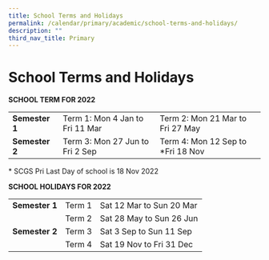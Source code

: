 ```yaml
---
title: School Terms and Holidays
permalink: /calendar/primary/academic/school-terms-and-holidays/
description: ""
third_nav_title: Primary
---
```

# **School Terms and Holidays**

**SCHOOL TERM FOR 2022**


|  	|  	|  	|
|---	|---	|---	|
| **Semester 1** 	| Term 1: Mon 4 Jan to Fri 11 Mar 	| Term 2: Mon 21 Mar to Fri 27 May 	|
| **Semester 2** 	| Term 3: Mon 27 Jun to Fri 2 Sep 	| Term 4: Mon 12 Sep to *Fri 18 Nov 	|

\* SCGS Pri Last Day of school is 18 Nov 2022

**SCHOOL HOLIDAYS FOR 2022**


|  	|  	|  	|
|---	|---	|---	|
| **Semester 1** 	| Term 1 	| Sat 12 Mar to Sun 20 Mar 	|
|  	| Term 2 	| Sat 28 May to Sun 26 Jun 	|
| **Semester 2** 	| Term 3 	| Sat 3 Sep to Sun 11 Sep 	|
|  	| Term 4 	| Sat 19 Nov to Fri 31 Dec 	|